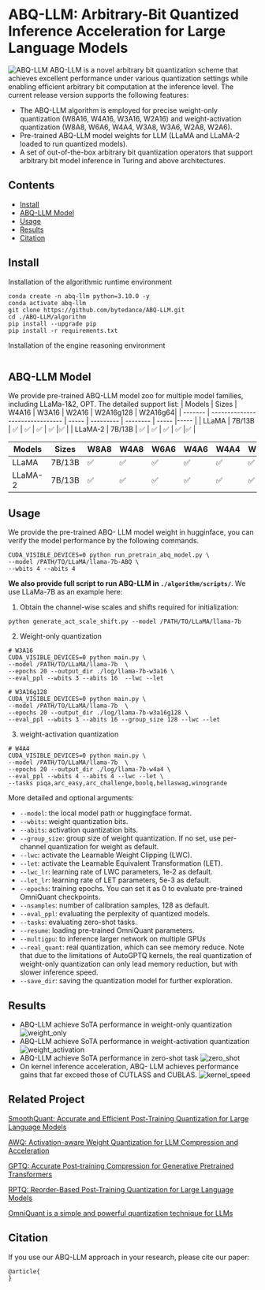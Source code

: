 # ABQ-LLM: Arbitrary-Bit Quantized Inference Acceleration for Large Language Models

![ABQ-LLM](fig/ABQ-LLM.png)
ABQ-LLM is a novel arbitrary bit quantization scheme that achieves excellent performance under various quantization settings while enabling efficient arbitrary bit computation at the inference level. The current release version supports the following features:

- The ABQ-LLM algorithm is employed for precise weight-only quantization (W8A16, W4A16, W3A16, W2A16) and weight-activation quantization (W8A8, W6A6, W4A4, W3A8, W3A6, W2A8, W2A6).
- Pre-trained ABQ-LLM model weights for LLM (LLaMA and LLaMA-2 loaded to run quantized models).
- A set of out-of-the-box arbitrary bit quantization operators that support arbitrary bit model inference in Turing and above architectures.


## Contents
- [Install](#install)
- [ABQ-LLM Model](#abq-llm-model)
- [Usage](#usage)
- [Results](#results)
- [Citation](#citation)

## Install
Installation of the algorithmic runtime environment
```
conda create -n abq-llm python=3.10.0 -y
conda activate abq-llm
git clone https://github.com/bytedance/ABQ-LLM.git
cd ./ABQ-LLM/algorithm
pip install --upgrade pip 
pip install -r requirements.txt
```

Installation of the engine reasoning environment
```

```


## ABQ-LLM Model
We provide pre-trained ABQ-LLM model zoo for multiple model families, including LLaMa-1&2, OPT.
The detailed support list:
| Models  | Sizes                           | W4A16 | W3A16 | W2A16 | W2A16g128 | W2A16g64|
| ------- | ------------------------------- | ----- | --------- | -------- | ----- |----- |
| LLaMA   | 7B/13B  | ✅     | ✅         | ✅        | ✅     |✅     |
| LLaMA-2 | 7B/13B  | ✅     | ✅         | ✅        | ✅     |✅     |

| Models       | Sizes                           | W8A8 | W4A8 | W6A6 | W4A6 | W4A4 | W3A8 | W3A6 | W2A8 | W2A6 |
| ------------ | ------------------------------- | --------- | ----- | --------- | ---- | ---- |---- |---- |---- |---- |
| LLaMA        | 7B/13B                  | ✅         | ✅     | ✅         | ✅    | ✅    | ✅    | ✅    | ✅    |✅    |
| LLaMA-2      | 7B/13B                     | ✅         | ✅     | ✅         | ✅    | ✅    | ✅    | ✅    | ✅    |✅    |


## Usage
We provide the pre-trained ABQ- LLM model weight in hugginface, you can verify the model performance by the following commands.
```
CUDA_VISIBLE_DEVICES=0 python run_pretrain_abq_model.py \
--model /PATH/TO/LLaMA/llama-7b-ABQ \
--wbits 4 --abits 4
```

**We also provide full script to run ABQ-LLM in `./algorithm/scripts/`**. We use LLaMa-7B as an example here:
1. Obtain the channel-wise scales and shifts required for initialization:
```
python generate_act_scale_shift.py --model /PATH/TO/LLaMA/llama-7b
```

2. Weight-only quantization
```
# W3A16
CUDA_VISIBLE_DEVICES=0 python main.py \
--model /PATH/TO/LLaMA/llama-7b  \
--epochs 20 --output_dir ./log/llama-7b-w3a16 \
--eval_ppl --wbits 3 --abits 16  --lwc --let

# W3A16g128
CUDA_VISIBLE_DEVICES=0 python main.py \
--model /PATH/TO/LLaMA/llama-7b  \
--epochs 20 --output_dir ./log/llama-7b-w3a16g128 \
--eval_ppl --wbits 3 --abits 16 --group_size 128 --lwc --let
```

3. weight-activation quantization
```
# W4A4
CUDA_VISIBLE_DEVICES=0 python main.py \
--model /PATH/TO/LLaMA/llama-7b  \
--epochs 20 --output_dir ./log/llama-7b-w4a4 \
--eval_ppl --wbits 4 --abits 4 --lwc --let \
--tasks piqa,arc_easy,arc_challenge,boolq,hellaswag,winogrande
```

More detailed and optional arguments:
- `--model`: the local model path or huggingface format.
- `--wbits`: weight quantization bits.
- `--abits`: activation quantization bits.
- `--group_size`: group size of weight quantization. If no set, use per-channel quantization for weight as default.
- `--lwc`: activate the Learnable Weight Clipping (LWC).
- `--let`: activate the Learnable Equivalent Transformation (LET).
- `--lwc_lr`: learning rate of LWC parameters, 1e-2 as default.
- `--let_lr`: learning rate of LET parameters, 5e-3 as default.
- `--epochs`: training epochs. You can set it as 0 to evaluate pre-trained OmniQuant checkpoints.
- `--nsamples`: number of calibration samples, 128 as default.
- `--eval_ppl`: evaluating the perplexity of quantized models.
- `--tasks`: evaluating zero-shot tasks.
- `--resume`: loading pre-trained OmniQuant parameters.
- `--multigpu`: to inference larger network on multiple GPUs
- `--real_quant`: real quantization, which can see memory reduce. Note that due to the limitations of AutoGPTQ kernels, the real quantization of weight-only quantization can only lead memory reduction, but with slower inference speed.
- `--save_dir`: saving the quantization model for further exploration.




## Results
- ABQ-LLM achieve SoTA performance in weight-only quantization
![weight_only](fig/weight-only.png)
- ABQ-LLM achieve SoTA performance in weight-activation quantization
![weight_activation](fig/weight-activation.png)
- ABQ-LLM achieve SoTA performance in zero-shot task
![zero_shot](fig/zero-shot.png)
- On kernel inference acceleration, ABQ- LLM achieves performance gains that far exceed those of CUTLASS and CUBLAS.
![kernel_speed](fig/kernel_speed.png)

## Related Project
[SmoothQuant: Accurate and Efficient Post-Training Quantization for Large Language Models](https://github.com/mit-han-lab/smoothquant)

[AWQ: Activation-aware Weight Quantization for LLM Compression and Acceleration](https://github.com/mit-han-lab/llm-awq)

[GPTQ: Accurate Post-training Compression for Generative Pretrained Transformers](https://github.com/IST-DASLab/gptq)

[RPTQ: Reorder-Based Post-Training Quantization for Large Language Models](https://github.com/hahnyuan/RPTQ4LLM)

[OmniQuant is a simple and powerful quantization technique for LLMs](https://github.com/OpenGVLab/OmniQuant)


## Citation
If you use our ABQ-LLM approach in your research, please cite our paper:
```
@article{
}
```
